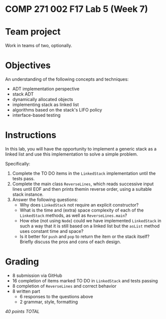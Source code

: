 # COMP 271 002 F17 Lab 5 (Week 7)

# Team project

Work in teams of two, optionally.

# Objectives

An understanding of the following concepts and techniques:

- ADT implementation perspective
- stack ADT
- dynamically allocated objects
- implementing stack as linked list
- algorithms based on the stack's LIFO policy
- interface-based testing

# Instructions

In this lab, you will have the opportunity to implement a generic stack as a linked list and use this implementation to solve a simple problem.

Specifically:

1. Complete the TO DO items in the `LinkedStack` implementation until the tests pass.
1. Complete the main class `ReverseLines`, which reads successive input lines until EOF and then prints themin reverse order, using a suitable stack instance.
1. Answer the following questions:
   - Why does `LinkedStack` not require an explicit constructor?
   - What is the time and (extra) space complexity of each of the `LinkedStack` methods, as well as `ReverseLines.main`?
   - How else (not using `Node`) could we have implemented `LinkedStack` in such a way that it is still based on a linked list but the `asList` method uses constant time and space?
   - Is it better for `push` and `pop` to return the item or the stack itself?
    Briefly discuss the pros and cons of each design.

# Grading

- 8 submission via GitHub
- 16 completion of items marked TO DO in `LinkedStack` and tests passing
- 8 completion of `ReverseLines` and correct behavior
- 8 written part
  - 6 responses to the questions above
  - 2 grammar, style, formatting

*40 points TOTAL*
